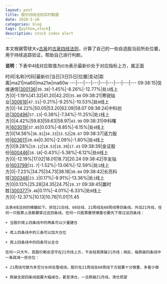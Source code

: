 ```yaml
---
layout: post
title: 股价四线法则实时数据
date: 2020-5-10
categories: blog
tags: [python,stock]
description: stock index alert
---
```



本文根据雪球大v[古泉](https://xueqiu.com/u/7148646888)的[古泉四线法则](https://xueqiu.com/7148646888/130498192)，计算了自己的一些自选股当前所处位置，用于持续追踪验证，帮助自己进行判断。

**说明**：下表中4线对应取值为`红色`表示最新价处于对应指标上方，属正面

时间|名称|代码|最新价|当日|3日|5日|位置|变动|距离|ma21|ma60|ma21w|ma60w
---|---|---|---|---|---|---|---|---
09:38:15|信维通信|[300136](https://xueqiu.com/S/SZ300136)|`39.38`|-1.45%|-8.26%|-12.77%|处`1`线上方|0|-1.19%|41.32|41.20|42.20|`35.80`
09:38:21|寒锐钴业|[300618](https://xueqiu.com/S/SZ300618)|`47.51`|-0.21%|-9.25%|-10.53%|处`0`线上方|0|-14.22%|50.05|53.20|62.09|58.07
09:38:24|中科创达|[300496](https://xueqiu.com/S/SZ300496)|`57.13`|-0.38%|-7.34%|-11.25%|处`1`线上方|0|4.42%|59.83|59.63|58.97|`43.99`
09:38:31|中科曙光|[603019](https://xueqiu.com/S/SH603019)|`37.85`|0.03%|-8.85%|-6.15%|处`4`线上方|0|14.56%|`36.81`|`34.33`|`33.52`|`28.67`
09:38:37|诺力股份|[603611](https://xueqiu.com/S/SH603611)|`20.04`|0.30%|-2.09%|-1.80%|处`4`线上方|0|9.28%|`19.12`|`18.53`|`18.39`|`17.43`
09:38:39|金证股份|[600446](https://xueqiu.com/S/SH600446)|`16.18`|-0.43%|-5.38%|-6.12%|处`0`线上方|0|-12.19%|17.02|18.01|18.73|20.24
09:38:42|华友钴业|[603799](https://xueqiu.com/S/SH603799)|`31.7`|-1.52%|-13.06%|-12.59%|处`1`线上方|0|-7.23%|34.75|34.73|38.18|`30.04`
09:38:42|长亮科技|[300348](https://xueqiu.com/S/SZ300348)|`23.2`|0.17%|-9.91%|-13.36%|处`1`线上方|0|0.13%|25.28|24.35|24.75|`19.37`
09:38:45|赢时胜|[300377](https://xueqiu.com/S/SZ300377)|`9.48`|0.11%|-4.01%|-6.33%|处`0`线上方|0|-12.37%|10.13|10.76|11.01|11.45

```
古泉4线法则的精髓如下。抓住21日线、60日线、21周线及60周线等四条线，外加21月线，任何一只股票上涨都要穿过这四条线，任何一只股票要想爆雷也要先下穿过这四条线：

+ 当股价爬上四条线中的两条可以少量建仓

+ 爬上四条线中的三条可以加大仓位

+ 爬上四条线中的四条可以全仓

任何一只大牛，其股价都会坚守在21月线上方，不会轻易跌破21月线；相反，每跌破四条线中一条就减一些仓位：

+ 21周线可做为多空分水岭及警戒线，股价在21周线及60周线下方就要十分慎重，多看少做

+ 跌破全部四条线就要大幅减仓，甚至清仓，一旦跌破21月线，清仓观望
```